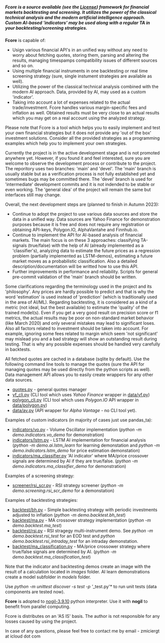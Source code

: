 ##### Fcore is a source available (see the [License](license.md)) framework for financial markets backtesting and screening. It utilizes the power of the classical technical analysis and the modern artificial intelligence approach. Custom AI-based 'indicators' may be used along with a regular TA in your backtesting/screening strategies.

**Fcore** is capable of:
- Usign various financial API's in an unified way without any need to worry about fetching quotes, storing them, parsing and altering the results, managing timespamps compatibility issues of different sources and so on.
- Using multiple financial instruments in one backtesting or real time screening strategy (sure, single instument strategies are available as well).
- Utilizing the power of the classical technical analysis combined with the modern AI approach. Data, provided by AI, may used as a custom 'indicator'.
- Taking into account a lot of expenses related to the actual trade/investment. Fcore handles various margin-specific fees and inflation as well. Obtained results must be very close to an actual results which you may get on a real account using the analyzed strategy.

Please note that Fcore is a tool which helps you to easily implement and test your own financial strategies but it does not provide any 'out of the box' investment solutions. Consider all the provided strategies as a programming examples which help you to implement your own strategies.

Currently the project is in the active development stage and is not promoted anywhere yet. However, if you found it and feel interested, sure you are welcome to observe the development process or contribute to the project. The reporitory uses two branches: 'main' and 'devel'. The 'main' branch is usually stable but as a verification process is not fully established yet and sometimes bugs may be committed there. The 'devel' branch is used for 'intermediate' development commits and it is not indended to be stable or even working. The 'general idea' of the project will remain the same but interfaces still may change.

Overall, the next development steps are (planned to finish in Autumn 2023):
- Continue to adopt the project to use various data sources and store the data in a unified way. Data sources are Yahoo Finance for demonstration purposes because it is free and does not require any registration or obtaining API-keys, Polygon.IO, AlphaVantahe and Finnhub.io.
- Continue to implement the API for AI-based analysis of financial markets. The main focus is on these 3 approaches: classifying TA-signals (true/false) with the help of AI (already implemented as a 'classifier's), analyzing data to estimate the future prices as a regression problem (partially implemented as LSTM-demos), estimating a future market moves as a probabilistic classification. Also a detailed description/documentation will be writted how to use this API.
- Further improvements in performance and reliability. Scripts for general pre-commit validation of the 'main' branch should be written.

Some clarifications regarding the terminology used in the project and its 'philosophy'. Any prices are hardly possible to predict and that is why the word 'estimation' is used instead of 'prediction' (which is traditionally used in the area of AI/ML). Regarding backtesting, it is considered as a kind of a metric (not ideal, but the best available) to estimate the 'quality' of the trained model(s). Even if you get a very good result on precision score or f1 metrics, the actual results may be poor on non-standard market behavior (like March 2020) and only several mistakes may lead to significant loses. Also all factors related to investment should be taken into account. For example, ignoring some fees related to margin which seem 'not significant' may mislead you and a bad strategy will show an outstanding result during testing. That is why any possible expenses should be handled very carefully in backtests.

All fetched quotes are cached in a database (sqlite by default). Use the following command line tools to manage the quotes (sure the API for managing quotes may be used directly from the python scripts as well). Data management API allows you to easily create wrappers for any other data sources.

- [quotes.py](quotes.py) - general quotes manager
- [yf_cli.py](yf_cli.py) (CLI tool which uses *Yahoo Finance* wrapper in [data/yf.py](data/yf.py))
- [polygon_cli.py](polygon_cli.py) (CLI tool which uses *Polygon.IO* API wrapper in [data/polygon.py](data/yf.py))
- [data/av.py](data/av.py) (API wrapper for *Alpha Vantage* - no CLI tool yet).

Examples of custom indicators (in majority of cases just use pandas_ta):
- [indicators/vo.py](indicators/vo.py) - Volume Oscillator implementation (*python -m demo.indicators.vo_demo* for demonstration)
- [indicators/lstm.py](indicators/lstm.py) - LSTM AI implementation for financial analysis (*python -m demo.ai.lstm_learn* for learning demonstation and *python -m demo.indicators.lstm_demo* for price estimation demonstation)
- [indicators/ma_classifier.py](indicators/ma_classifier.py) 'AI indicator' where MA/price crossover signals are determined by AI if they are true/false. (*python -m demo.indicators.ma_classifier_demo* for demonstration)

Examples of a screening strategy:
- [screener/rsi_scr.py](screener/rsi_scr.py) - RSI strategy screener (*python -m demo.screening.rsi_scr_demo* for a demonstation)

Examples of backtesting strategies:
- [backtest/bh.py](backtest/bh.py) - Simple backtesting strategy with periodic investments adjusted to inflation (*python -m demo.backtest.bh_test*)
- [backtest/ma.py](backtest/ma.py) - MA crossover strategy implementation (*python -m demo.backtest.ma_test*)
- [backtest/rsi.py](backtest/rsi.py) - RSI stragegy multi-instrument demo. See *python -m demo.backtest.rsi_test* for an EOD test and *python demo.backtest.rsi_intraday_test* for an intraday demonstation.
- [backtest/ma_classification.py](backtest/ma_classification.py) - MA/price crossower strategy where true/false signals are determined by AI. (*python -m demo.backtest.ma_classification_test*)

Note that the indicator and backtesting demos create an image with the result of a calculation located in *images* folder. AI learn demonstrations create a model subfolder in *models* folder.

Use *python -m unittest discover -s test -p '*_test.py'* to run unit tests (data components are tested now).

**Fcore** is adopted to [nogil-3.9.10](https://github.com/colesbury/nogil) python interpreter. Use it with **nogil** to benefit from parallel computing.

Fcore is distributes on an 'AS IS' basis. The author is not responsible for any losses caused by using the project.

In case of any questions, please feel free to contact me by email - zmiciergt at icloud dot com
